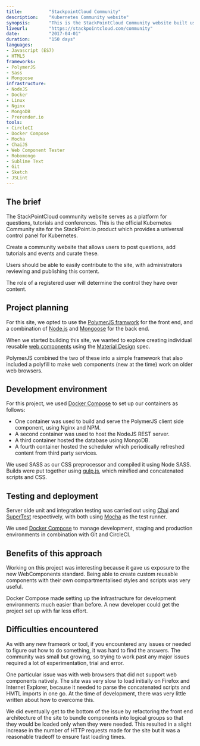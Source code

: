 ```yaml
---
title: 			"StackpointCloud Community"
description:	"Kubernetes Community website"
synopsis:		"This is the StackPointCloud Community website built using NodeJS and PolymerJS."
liveurl:		"https://stackpointcloud.com/community"
date:			"2017-04-01"
duration:		"150 days"
languages: 		
- Javascript (ES7)
- HTML5
frameworks:
- PolymerJS
- Sass
- Mongoose
infrastructure:
- NodeJS
- Docker
- Linux
- Nginx
- MongoDB
- Prerender.io
tools: 
- CircleCI
- Docker Compose
- Mocha
- ChaiJS
- Web Component Tester
- Robomongo
- Sublime Text
- Git
- Sketch
- JSLint
---
```


## The brief
The StackPointCloud community website serves as a platform for questions, tutorials and conferences. This is the official Kubernetes Community site for the StackPoint.io product which provides a universal control panel for Kubernetes.

Create a community website that allows users to post questions, add tutorials and events and curate these. 

Users should be able to easily contribute to the site, with administrators reviewing and publishing this content.

The role of a registered user will determine the control they have over content.

## Project planning
For this site, we opted to use the [PolymerJS framwork](https://www.polymer-project.org/) for the front end, and a combination of [Node.js](https://nodejs.org/) and [Mongoose](http://mongoosejs.com/) for the back end.

When we started building this site, we wanted to explore creating individual reusable [web components](https://www.webcomponents.org/) using the [Material Design](https://material.io/guidelines/material-design/introduction.html) spec.

PolymerJS combined the two of these into a simple framework that also included a polyfill to make web components (new at the time) work on older web browsers.

## Development environment
For this project, we used [Docker Compose](https://docs.docker.com/compose/) to set up our containers as follows:

- One container was used to build and serve the PolymerJS client side component, using Nginx and NPM.
- A second container was used to host the NodeJS REST server.
- A third container hosted the database using MongoDB.
- A fourth container hosted the scheduler which periodically refreshed content from third party services.

We used SASS as our CSS preprocessor and compiled it using Node SASS. Builds were put together using [gulp.js](http://gulpjs.com/), which minified and concatenated scripts and CSS.

## Testing and deployment
Server side unit and integration testing was carried out using [Chai](http://chaijs.com/) and [SuperTest](https://Git.com/visionmedia/supertest) respectively, with both using [Mocha](https://mochajs.org/) as the test runner.

We used [Docker Compose](https://docs.docker.com/compose/) to manage development, staging and production environments in combination with Git and CircleCI.

## Benefits of this approach
Working on this project was interesting because it gave us exposure to the new WebComponents standard. Being able to create custom reusable components with their own compartmentalised styles and scripts was very useful.

Docker Compose made setting up the infrastructure for development environments much easier than before. A new developer could get the project set up with far less effort.

## Difficulties encountered
As with any new frameork or tool, if you encountered any issues or needed to figure out how to do something, it was hard to find the answers. The community was small but growing, so trying to work past any major issues required a lot of experimentation, trial and error.

One particular issue was with web browsers that did not support web components natively. The site was very slow to load initially on Firefox and Internet Explorer, because it needed to parse the concatenated scripts and HMTL imports in one go. At the time of development, there was very little written about how to overcome this. 

We did eventually get to the bottom of the issue by refactoring the front end architecture of the site to bundle components into logical groups so that they would be loaded only when they were needed. This resulted in a slight increase in the number of HTTP requests made for the site but it was a reasonable tradeoff to ensure fast loading times.